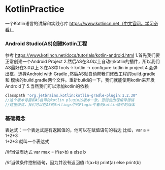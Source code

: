 # KotlinPractice
一个Kotlin语言的讲解和实践仓库
https://www.kotlincn.net（中文官网，学习必看）

### Android Studio(AS)创建Kotlin工程
参考 https://www.kotlincn.net/docs/tutorials/kotlin-android.html
1.首先我们要正常创建一个Android Project
2.然后AS在3.0以上自动带kotlin的插件，所以我们AS最好在3.0以上
3.在AS中Tools-> kotlin -> configure kotlin in project 
4.会弹出框，选择Android with Gradle ,然后AS就自动帮我们修改工程的build.gradle 和
模块的build.gradle两个文件。重新build的一下，我们就能使用kotlin来开发Android了
5.当然我们可以添加kotlin的依赖
``` 工程的build.gradle
classpath "org.jetbrains.kotlin:kotlin-gradle-plugin:1.2.30"
//这个版本号要和AS自带的kotlin plugin的版本一致，否则会出现编译错误
//这里很坑，我们可以在AS的Settings中的Plugin中看到kotlin插件的版本

```


### 基础概念
表达式：一个表达式是有返回值的，他可以在赋值语句的右边
比如，var a = 1+2+3  
1+2+3  就叫一个表达式

//if当做表达式
var max = if(a>b) a else b

//if当做条件控制语句，因为并没有返回值
if(a>b)
 print(a)
else
 print(b)













